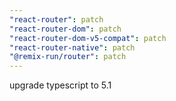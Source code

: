 ```yaml
---
"react-router": patch
"react-router-dom": patch
"react-router-dom-v5-compat": patch
"react-router-native": patch
"@remix-run/router": patch
---
```


upgrade typescript to 5.1
